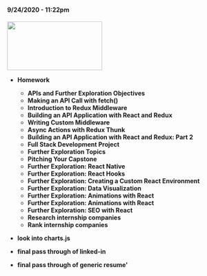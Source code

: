 
<h4 align="left"> 9/24/2020 - 11:22pm 
<h4 align="left">
  <img width="220" height="113" src="https://coding-assets.s3-us-west-2.amazonaws.com/capstone/misc/it-has-begun.gif">

  * Homework
    
    * APIs and Further Exploration Objectives
    * Making an API Call with fetch()
    * Introduction to Redux Middleware
    * Building an API Application with React and Redux
    * Writing Custom Middleware
    * Async Actions with Redux Thunk
    * Building an API Application with React and Redux: Part 2
    * Full Stack Development Project
    * Further Exploration Topics
    * Pitching Your Capstone
    * Further Exploration: React Native
    * Further Exploration: React Hooks
    * Further Exploration: Creating a Custom React Environment
    * Further Exploration: Data Visualization
    * Further Exploration: Animations with React
    *  Further Exploration: Animations with React
    * Further Exploration: SEO with React
    * Research internship companies
    * Rank internship companies


* look into charts.js
* final pass through of linked-in
* final pass through of generic resume'